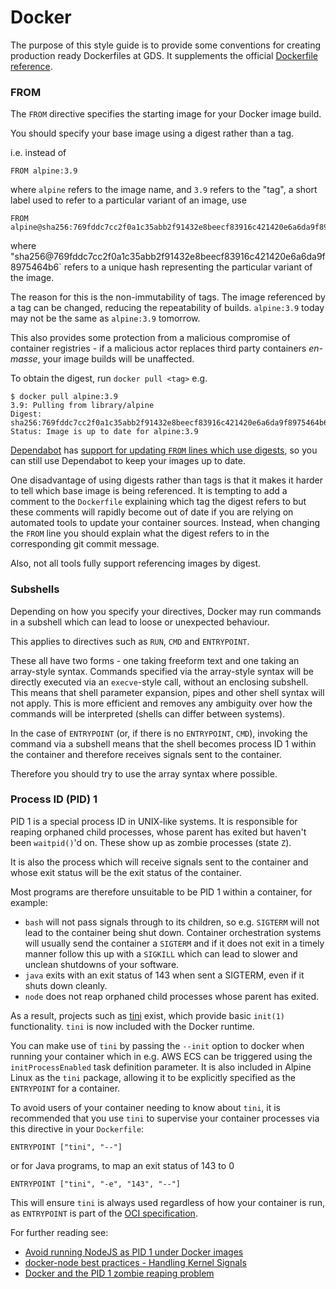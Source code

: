 # Docker

The purpose of this style guide is to provide some conventions for creating
production ready Dockerfiles at GDS. It supplements the official [Dockerfile
reference](https://docs.docker.com/engine/reference/builder/).

### FROM

The `FROM` directive specifies the starting image for your Docker image build.

You should specify your base image using a digest rather than a tag.

i.e. instead of

    FROM alpine:3.9

where `alpine` refers to the image name, and `3.9` refers to the "tag", a short
label used to refer to a particular variant of an image, use

    FROM alpine@sha256:769fddc7cc2f0a1c35abb2f91432e8beecf83916c421420e6a6da9f8975464b6

where "sha256@769fddc7cc2f0a1c35abb2f91432e8beecf83916c421420e6a6da9f8975464b6`
refers to a unique hash representing the particular variant of the image.

The reason for this is the non-immutability of tags. The image referenced by a
tag can be changed, reducing the repeatability of builds. `alpine:3.9` today
may not be the same as `alpine:3.9` tomorrow.

This also provides some protection from a malicious compromise of container
registries - if a malicious actor replaces third party containers _en-masse_,
your image builds will be unaffected.

To obtain the digest, run `docker pull <tag>` e.g.

    $ docker pull alpine:3.9
    3.9: Pulling from library/alpine
    Digest: sha256:769fddc7cc2f0a1c35abb2f91432e8beecf83916c421420e6a6da9f8975464b6
    Status: Image is up to date for alpine:3.9

[Dependabot](https://dependabot.com) has [support for updating `FROM` lines
which use digests](https://github.com/dependabot/dependabot-core/pull/100), so
you can still use Dependabot to keep your images up to date.

One disadvantage of using digests rather than tags is that it makes it harder
to tell which base image is being referenced. It is tempting to add a comment
to the `Dockerfile` explaining which tag the digest refers to but these
comments will rapidly become out of date if you are relying on automated tools
to update your container sources. Instead, when changing the `FROM` line you
should explain what the digest refers to in the corresponding git commit
message.

Also, not all tools fully support referencing images by digest.

### Subshells

Depending on how you specify your directives, Docker may run commands in a
subshell which can lead to loose or unexpected behaviour.

This applies to directives such as `RUN`, `CMD` and `ENTRYPOINT`.

These all have two forms - one taking freeform text and one taking an
array-style syntax. Commands specified via the array-style syntax will be
directly executed via an `execve`-style call, without an enclosing subshell.
This means that shell parameter expansion, pipes and other shell syntax will
not apply. This is more efficient and removes any ambiguity over how the
commands will be interpreted (shells can differ between systems).

In the case of `ENTRYPOINT` (or, if there is no `ENTRYPOINT`, `CMD`), invoking
the command via a subshell means that the shell becomes process ID 1 within the
container and therefore receives signals sent to the container.

Therefore you should try to use the array syntax where possible.

### Process ID (PID) 1

PID 1 is a special process ID in UNIX-like systems. It is responsible for
reaping orphaned child processes, whose parent has exited but haven't been
`waitpid()`'d on. These show up as zombie processes (state `Z`).

It is also the process which will receive signals sent to the container and
whose exit status will be the exit status of the container.

Most programs are therefore unsuitable to be PID 1 within a container, for
example:

- `bash` will not pass signals through to its children, so e.g. `SIGTERM` will
  not lead to the container being shut down. Container orchestration systems
  will usually send the container a `SIGTERM` and if it does not exit in a timely
  manner follow this up with a `SIGKILL` which can lead to slower and unclean
  shutdowns of your software.
- `java` exits with an exit status of 143 when sent a SIGTERM, even if it shuts
  down cleanly.
- `node` does not reap orphaned child processes whose parent has exited.

As a result, projects such as [tini](https://github.com/krallin/tini) exist,
which provide basic `init(1)` functionality. `tini` is now included with the
Docker runtime.

You can make use of `tini` by passing the `--init` option to docker when
running your container which in e.g. AWS ECS can be triggered using the
`initProcessEnabled` task definition parameter. It is also included in Alpine
Linux as the `tini` package, allowing it to be explicitly specified as the
`ENTRYPOINT` for a container.

To avoid users of your container needing to know about `tini`, it is
recommended that you use `tini` to supervise your container processes via this
directive in your `Dockerfile`:

    ENTRYPOINT ["tini", "--"]

or for Java programs, to map an exit status of 143 to 0

    ENTRYPOINT ["tini", "-e", "143", "--"]

This will ensure `tini` is always used regardless of how your container is run,
as `ENTRYPOINT` is part of the [OCI specification](https://github.com/opencontainers/image-spec/blob/master/config.md#image-json).

For further reading see:

* [Avoid running NodeJS as PID 1 under Docker images](https://www.elastic.io/nodejs-as-pid-1-under-docker-images/)
* [docker-node best practices - Handling Kernel Signals](https://github.com/nodejs/docker-node/blob/master/docs/BestPractices.md#handling-kernel-signals)
* [Docker and the PID 1 zombie reaping problem](https://blog.phusion.nl/2015/01/20/docker-and-the-pid-1-zombie-reaping-problem/)
